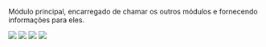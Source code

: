 Módulo principal, encarregado de chamar os outros módulos e fornecendo informações para eles.


![](https://img.shields.io/github/license/ozebe/principal.svg)
![](https://img.shields.io/github/issues/ozebe/principal.svg)
![](https://img.shields.io/github/commit-activity/m/ozebe/principal.svg)
![](https://img.shields.io/github/repo-size/ozebe/principal.svg)
